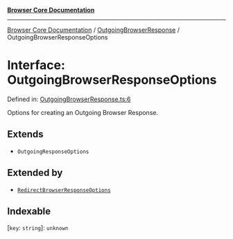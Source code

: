 [**Browser Core Documentation**](../../README.md)

***

[Browser Core Documentation](../../README.md) / [OutgoingBrowserResponse](../README.md) / OutgoingBrowserResponseOptions

# Interface: OutgoingBrowserResponseOptions

Defined in: [OutgoingBrowserResponse.ts:6](https://github.com/stonemjs/browser-core/blob/361f0c0c27ded9b8e26c081642a73881c7a22507/src/OutgoingBrowserResponse.ts#L6)

Options for creating an Outgoing Browser Response.

## Extends

- `OutgoingResponseOptions`

## Extended by

- [`RedirectBrowserResponseOptions`](../../RedirectBrowserResponse/interfaces/RedirectBrowserResponseOptions.md)

## Indexable

\[`key`: `string`\]: `unknown`

